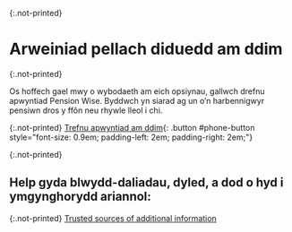 {:.not-printed}
# Arweiniad pellach diduedd am ddim

{:.not-printed}

Os hoffech gael mwy o wybodaeth am eich opsiynau, gallwch drefnu apwyntiad Pension Wise. Byddwch yn siarad ag un o’n harbennigwyr pensiwn dros y ffôn neu rhywle lleol i chi.

{:.not-printed}
[Trefnu apwyntiad am ddim](/appointments){: .button #phone-button style="font-size: 0.9em; padding-left: 2em; padding-right: 2em;"}

{:.not-printed}

## Help gyda blwydd-daliadau, dyled, a dod o hyd i ymgynghorydd ariannol:

{:.not-printed}
[Trusted sources of additional information](/cy/trusted-sources)
